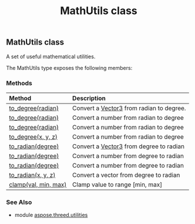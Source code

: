 ﻿---
title: MathUtils class
second_title: Aspose.3D for Python via .NET API References
description: 
type: docs
weight: 110
url: /python-net/aspose.threed.utilities/mathutils/
is_root: false
---

## MathUtils class

A set of useful mathematical utilities.



The MathUtils type exposes the following members:

### Methods
| Method | Description |
| :- | :- |
| [to_degree(radian)](/3d/python-net/aspose.threed.utilities/mathutils/to_degree/#Vector3) | Convert a [Vector3](/3d/python-net/aspose.threed.utilities/vector3) from radian to degree. |
| [to_degree(radian)](/3d/python-net/aspose.threed.utilities/mathutils/to_degree/#float) | Convert a number from radian to degree |
| [to_degree(radian)](/3d/python-net/aspose.threed.utilities/mathutils/to_degree/#float) | Convert a number from radian to degree |
| [to_degree(x, y, z)](/3d/python-net/aspose.threed.utilities/mathutils/to_degree/#float-float-float) | Convert a number from radian to degree |
| [to_radian(degree)](/3d/python-net/aspose.threed.utilities/mathutils/to_radian/#Vector3) | Convert a [Vector3](/3d/python-net/aspose.threed.utilities/vector3) from degree to radian |
| [to_radian(degree)](/3d/python-net/aspose.threed.utilities/mathutils/to_radian/#float) | Convert a number from degree to radian |
| [to_radian(degree)](/3d/python-net/aspose.threed.utilities/mathutils/to_radian/#float) | Convert a number from degree to radian |
| [to_radian(x, y, z)](/3d/python-net/aspose.threed.utilities/mathutils/to_radian/#float-float-float) | Convert a vector from degree to radian |
| [clamp(val, min, max)](/3d/python-net/aspose.threed.utilities/mathutils/clamp/#float-float-float) | Clamp value to range [min, max] |


### See Also

* module [aspose.threed.utilities](../)

